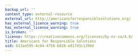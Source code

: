 ```yaml
---
backup_url: ''
content_type: external-resource
external_url: http://americansforresponsiblesolutions.org/
has_external_licence_warning: true
has_external_license_warning: true
is_broken: ''
license: https://creativecommons.org/licenses/by-nc-sa/4.0/
title: Americans for Responsible Solutions
uid: 613ae595-4c64-4758-b828-e917d3c1396d
---
```

